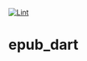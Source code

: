[![Lint](https://github.com/0maru/epub_dart/actions/workflows/lint.yaml/badge.svg?branch=main)](https://github.com/0maru/epub_dart/actions/workflows/lint.yaml)

# epub_dart